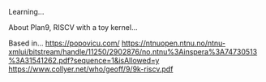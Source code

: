 Learning...

About Plan9, RISCV with a toy kernel...

Based in...
https://popovicu.com/
https://ntnuopen.ntnu.no/ntnu-xmlui/bitstream/handle/11250/2902876/no.ntnu%3Ainspera%3A74730513%3A31541262.pdf?sequence=1&isAllowed=y
https://www.collyer.net/who/geoff/9/9k-riscv.pdf
